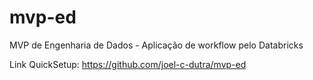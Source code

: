 # mvp-ed
MVP de Engenharia de Dados - Aplicação de workflow pelo Databricks

Link QuickSetup:
https://github.com/joel-c-dutra/mvp-ed
